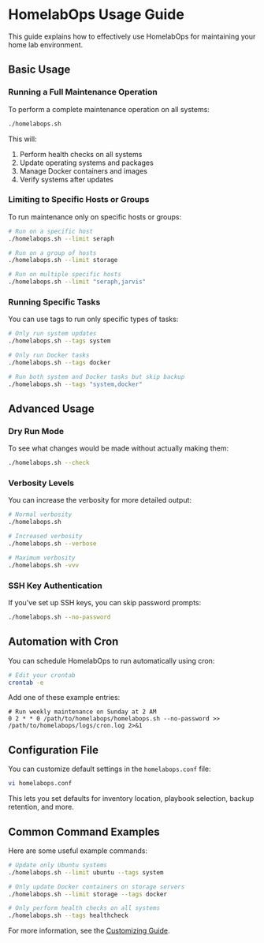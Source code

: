 # HomelabOps Usage Guide

This guide explains how to effectively use HomelabOps for maintaining your home lab environment.

## Basic Usage

### Running a Full Maintenance Operation

To perform a complete maintenance operation on all systems:

```bash
./homelabops.sh
```

This will:
1. Perform health checks on all systems
2. Update operating systems and packages
3. Manage Docker containers and images
4. Verify systems after updates

### Limiting to Specific Hosts or Groups

To run maintenance only on specific hosts or groups:

```bash
# Run on a specific host
./homelabops.sh --limit seraph

# Run on a group of hosts
./homelabops.sh --limit storage

# Run on multiple specific hosts
./homelabops.sh --limit "seraph,jarvis"
```

### Running Specific Tasks

You can use tags to run only specific types of tasks:

```bash
# Only run system updates
./homelabops.sh --tags system

# Only run Docker tasks
./homelabops.sh --tags docker

# Run both system and Docker tasks but skip backup
./homelabops.sh --tags "system,docker"
```

## Advanced Usage

### Dry Run Mode

To see what changes would be made without actually making them:

```bash
./homelabops.sh --check
```

### Verbosity Levels

You can increase the verbosity for more detailed output:

```bash
# Normal verbosity
./homelabops.sh

# Increased verbosity
./homelabops.sh --verbose

# Maximum verbosity
./homelabops.sh -vvv
```

### SSH Key Authentication

If you've set up SSH keys, you can skip password prompts:

```bash
./homelabops.sh --no-password
```

## Automation with Cron

You can schedule HomelabOps to run automatically using cron:

```bash
# Edit your crontab
crontab -e
```

Add one of these example entries:

```
# Run weekly maintenance on Sunday at 2 AM
0 2 * * 0 /path/to/homelabops/homelabops.sh --no-password >> /path/to/homelabops/logs/cron.log 2>&1
```

## Configuration File

You can customize default settings in the `homelabops.conf` file:

```bash
vi homelabops.conf
```

This lets you set defaults for inventory location, playbook selection, backup retention, and more.

## Common Command Examples

Here are some useful example commands:

```bash
# Update only Ubuntu systems
./homelabops.sh --limit ubuntu --tags system

# Only update Docker containers on storage servers
./homelabops.sh --limit storage --tags docker

# Only perform health checks on all systems
./homelabops.sh --tags healthcheck
```

For more information, see the [Customizing Guide](customizing.md).
